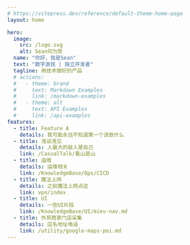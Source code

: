```yaml
---
# https://vitepress.dev/reference/default-theme-home-page
layout: home

hero:
  image:
    src: /logo.svg
    alt: Sean何为势
  name: "你好，我是Sean"
  text: "数字游民 | 独立开发者"
  tagline: 用技术做好的产品
  # actions:
  #   - theme: brand
  #     text: Markdown Examples
  #     link: /markdown-examples
  #   - theme: alt
  #     text: API Examples
  #     link: /api-examples
features:
  - title: Feature A
    details: 我可能永远不知道第一个该放什么
  - title: 浅谈浅见
    details: 人最大的敌人是自己
    link: /CasualTalk/看山是山
  - title: 运维
    details: 运维相关
    link: /KnowledgeBase/Ops/CICD
  - title: 魔法上网
    details: 之前魔法上网点这
    link: vpn/index
  - title: UI
    details: 一些UI片段
    link: /KnowledgeBase/UI/miev-nav.md
  - title: 外贸商家门店采集
    details: 店名地址电话
    link: /utility/google-maps-poi.md
---
```


<!-- <div class="freestyle" style="color: red; font-size: 24px;">这是个有style的随便写点</div> -->
